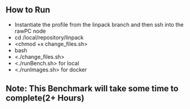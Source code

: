 ## How to Run

* Instantiate the profile from the linpack branch and then ssh into the rawPC node
* cd /local/repository/linpack
* <chmod +x change_files.sh>
* bash
* <./change_files.sh>
* <./runBench.sh> for local 
* <./runImages.sh> for docker 

## Note: This Benchmark will take some time to complete(2+ Hours)
